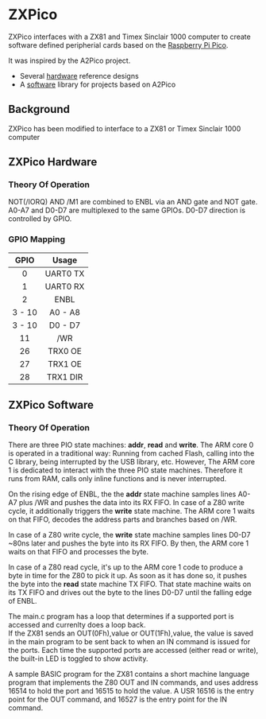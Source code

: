 # ZXPico

ZXPico interfaces with a ZX81 and Timex Sinclair 1000 computer to create software defined peripherial cards based on the [Raspberry Pi Pico](https://www.raspberrypi.com/products/raspberry-pi-pico/).

It was inspired by the A2Pico project.
  * Several [hardware](#a2pico-hardware) reference designs
  * A [software](#a2pico-software) library for projects based on A2Pico

## Background
ZXPico has been modified to interface to a ZX81 or Timex Sinclair 1000 computer

## ZXPico Hardware


### Theory Of Operation

NOT(/IORQ) AND /M1 are combined to ENBL via an AND gate and NOT gate. A0-A7 and D0-D7 are multiplexed to the same GPIOs. D0-D7 direction is controlled by GPIO.

### GPIO Mapping

| GPIO   | Usage    |
|:------:|:--------:|
| 0      | UART0 TX |
| 1      | UART0 RX |
| 2      | ENBL     |
| 3 - 10 | A0 - A8  |
| 3 - 10 | D0 - D7  |
| 11     | /WR      |
| 26     | TRX0 OE  |
| 27     | TRX1 OE  |
| 28     | TRX1 DIR |

## ZXPico Software
### Theory Of Operation

There are three PIO state machines: __addr__, __read__ and __write__. The ARM core 0 is operated in a traditional way: Running from cached Flash, calling into the
C library, being interrupted by the USB library, etc. However, The ARM core 1 is dedicated to interact with the three PIO state machines. Therefore it runs from RAM,
calls only inline functions and is never interrupted.

On the rising edge of ENBL, the the __addr__ state machine samples lines A0-A7 plus /WR and pushes the data into its RX FIFO. In case of a Z80 write cycle, it
additionally triggers the __write__ state machine. The ARM core 1 waits on that FIFO, decodes the address parts and branches based on /WR.

In case of a Z80 write cycle, the __write__ state machine samples lines D0-D7 ~80ns later and pushes the byte into its RX FIFO. By then, the ARM core 1 waits on
that FIFO and processes the byte.

In case of a Z80 read cycle, it's up to the ARM core 1 code to produce a byte in time for the Z80 to pick it up. As soon as it has done so, it pushes the byte
into the __read__ state machine TX FIFO. That state machine waits on its TX FIFO and drives out the byte to the lines D0-D7 until the falling edge of ENBL.

The main.c program has a loop that determines if a supported port is accessed and currenlty does a loop back.  
If the ZX81 sends an OUT(0Fh),value or OUT(1Fh),value, the value is saved in the main program to be sent back to when an IN command is issued for the ports.  Each time the supported ports are accessed (either read or write), the built-in LED is toggled to show activity.

A sample BASIC program for the ZX81 contains a short machine language program that implements the Z80 OUT and IN commands, and uses address 16514 to hold the port and 16515 to hold the value.  A USR 16516 is the entry point for the OUT command, and 16527 is the entry point for the IN command.

